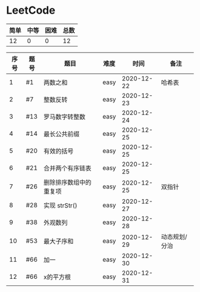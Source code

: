 # LeetCode

| 简单 | 中等 | 困难 | 总数 |
| ------ | ------ | ------ | ------ |
| 12 | 0 | 0 | 12 |

| 序号 | 题号 | 题目 | 难度 | 时间 | 备注 |
| ------ | ------ | ------ | ------ | ------ | ------ |
| 1 | #1 | 两数之和 | easy | 2020-12-22 | 哈希表 |
| 2 | #7 | 整数反转 | easy | 2020-12-23 |
| 3 | #13 | 罗马数字转整数 |easy | 2020-12-24 |
| 4 | #14 | 最长公共前缀 | easy | 2020-12-25 |
| 5 | #20 | 有效的括号 | easy | 2020-12-25 |
| 6 | #21 | 合并两个有序链表 | easy | 2020-12-25 |
| 7 | #26 | 删除排序数组中的重复项 | easy | 2020-12-25 | 双指针 |
| 8 | #28 | 实现 strStr() | easy | 2020-12-27 |
| 9 | #38 | 外观数列 | easy | 2020-12-28 |
| 10 | #53 | 最大子序和 | easy | 2020-12-29 | 动态规划/分治 |
| 11 | #66 | 加一 | easy | 2020-12-30 |
| 12 | #66 | x的平方根 | easy | 2020-12-31 |
